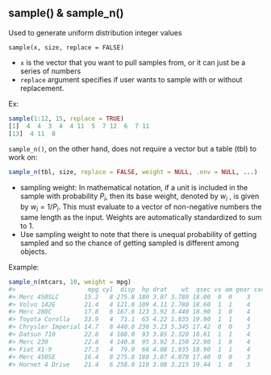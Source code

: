 ## sample() & sample_n()

Used to generate uniform distribution integer values

`sample(x, size, replace = FALSE)`

* `x` is the vector that you want to pull samples from, or it can just be a series of numbers
* `replace` argument specifies if user wants to sample with or without replacement.

Ex:

```R
sample(1:12, 15, replace = TRUE)
[1]  4  4  3  4  4 11  5  7 12  6  7 11
[13]  4 11  8
```

`sample_n()`, on the other hand, does not require a vector but a table (tbl) to work on:

```R
sample_n(tbl, size, replace = FALSE, weight = NULL, .env = NULL, ...)
```

* sampling weight: In mathematical notation, if a unit is included in the sample with probability $P_i$, then its  base weight, denoted by $w_i$ , is given by $w_i=1/P_i$. This must evaluate to a vector of non-negative numbers the same length as the input. Weights are automatically standardized to sum to 1.
* Use sampling weight to note that there is unequal probability of getting sampled and so the chance of getting sampled is different among objects.

Example:

```R
sample_n(mtcars, 10, weight = mpg)
#>                    mpg cyl  disp  hp drat    wt  qsec vs am gear carb
#> Merc 450SLC       15.2   8 275.8 180 3.07 3.780 18.00  0  0    3    3
#> Volvo 142E        21.4   4 121.0 109 4.11 2.780 18.60  1  1    4    2
#> Merc 280C         17.8   6 167.6 123 3.92 3.440 18.90  1  0    4    4
#> Toyota Corolla    33.9   4  71.1  65 4.22 1.835 19.90  1  1    4    1
#> Chrysler Imperial 14.7   8 440.0 230 3.23 5.345 17.42  0  0    3    4
#> Datsun 710        22.8   4 108.0  93 3.85 2.320 18.61  1  1    4    1
#> Merc 230          22.8   4 140.8  95 3.92 3.150 22.90  1  0    4    2
#> Fiat X1-9         27.3   4  79.0  66 4.08 1.935 18.90  1  1    4    1
#> Merc 450SE        16.4   8 275.8 180 3.07 4.070 17.40  0  0    3    3
#> Hornet 4 Drive    21.4   6 258.0 110 3.08 3.215 19.44  1  0    3    1

```

